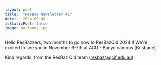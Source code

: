 ```yaml
---
layout: post
title:  "ResBaz Newsletter #1"
date:   2024-09-09
isStaticPost: false
image: balloons.jpg
---
```


Hello ResBazzers, two months to go now to ResBazQld 2024!!! We're excited to see you in November 6-7th at ACU - Banyo campus (Brisbane)

Kind regards, from the ResBaz Qld team (resbaz@qcif.edu.au)
